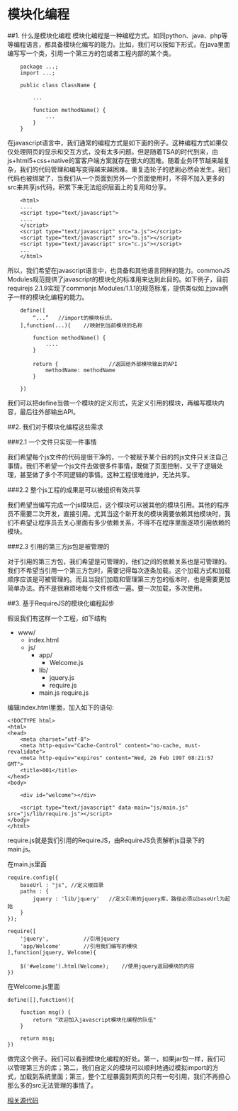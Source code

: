 模块化编程
=========

##1. 什么是模块化编程
模块化编程是一种编程方式。如同python、java、php等等编程语言，都具备模块化编写的能力。比如，我们可以按如下形式，在java里面编写写一个类，引用一个第三方的包或者工程内部的某个类。

```
	package ...;
	import ...;

	public class ClassName {

		...

		function methodName() {
			...
		}
	}
```

在javascript语言中，我们通常的编程方式是如下面的例子。这种编程方式如果仅仅处理网页的显示和交互方式，没有太多问题。但是随着TSA的时代到来，由js+html5+css+native的富客户端方案就存在很大的困难。随着业务环节越来越复杂，我们的代码管理和编写变得越来越困难。重复造轮子的悲剧必然会发生。我们代码也被绑架了，当我们从一个页面到另外一个页面使用时，不得不加入更多的src来共享js代码，积累下来无法组织层面上的复用和分享。

```
	<html>
	....
	<script type="text/javascript">
	....
	</script>
	<script type="text/javascript" src="a.js"></script>
	<script type="text/javascript" src="b.js"></script>
	<script type="text/javascript" src="c.js"></script>
	...
	</html>

```


所以，我们希望在javascript语言中，也具备和其他语言同样的能力。commonJS Modules规范提供了javascript的模块化的标准用来达到此目的。如下例子，目前requirejs 2.1.9实现了commonjs Modules/1.1.1的规范标准，提供类似如上java例子一样的模块化编程的能力。

```
	define([
		“...”	//import的模块标识，
	],function(...){	//映射到当前模块的名称

		function methodName() {
			....
		}

		return {				//返回给外部模块输出的API
			methodName: methodName
		}

	})

```

我们可以把define当做一个模块的定义形式，先定义引用的模块，再编写模块内容，最后往外部输出API。

##2. 我们对于模块化编程这些需求

###2.1 一个文件只实现一件事情

我们希望每个js文件的代码是很干净的，一个被赋予某个目的的js文件只关注自己事情。我们不希望一个js文件去做很多件事情，既做了页面控制，又干了逻辑处理，甚至做了多个不同逻辑的事情。这种工程很难维护，无法共享。

###2.2 整个js工程的成果是可以被组织有效共享

我们希望当编写完成一个js模块后，这个模块可以被其他的模块引用。其他的程序员不需要二次开发，直接引用。尤其当这个新开发的模块需要依赖其他模块时，我们不希望让程序员去关心里面有多少依赖关系，不得不在程序里面逐项引用依赖的模块。

###2.3 引用的第三方js包是被管理的

对于引用的第三方包，我们希望是可管理的，他们之间的依赖关系也是可管理的。我们不希望当引用一个第三方包时，需要记得每次逐条加载。这个加载方式和加载顺序应该是可被管理的。而且当我们加载和管理第三方包的版本时，也是需要更加简单办法。而不是很麻烦地每个文件修改一遍。要一次加载，多次使用。

##3. 基于RequireJS的模块化编程起步

假设我们有这样一个工程，如下结构

* www/
	* index.html
	* js/
		* app/
			* Welcome.js
		* lib/
			* jquery.js
			* require.js
		* main.js
		require.js

编辑index.html里面，加入如下的语句:
```
<!DOCTYPE html>
<html>
<head>
    <meta charset="utf-8">
    <meta http-equiv="Cache-Control" content="no-cache, must-revalidate">
    <meta http-equiv="expires" content="Wed, 26 Feb 1997 08:21:57 GMT">
    <title>001</title>
</head>
<body>

	<div id="welcome"></div>  

    <script type="text/javascript" data-main="js/main.js" src="js/lib/require.js"></script>
</body>
</html>
```
require.js就是我们引用的RequireJS，由RequireJS负责解析js目录下的main.js。

在main.js里面
```
require.config({
	baseUrl : "js",	//定义根目录
	paths : {
		jquery : 'lib/jquery'	//定义引用的jquery库，路径必须以baseUrl为起始
	}
});

require([
	'jquery',			//引用jquery
	'app/Welcome'		//引用我们编写的模块
],function(jquery, Welcome){

	$('#welcome').html(Welcome);	//使用jquery返回模块的内容
})

```

在Welcome.js里面
```
define([],function(){

	function msg() {
		return "欢迎加入javascript模块化编程的队伍"
	}

	return msg;
})
```

做完这个例子。我们可以看到模块化编程的好处。第一，如果jar包一样，我们可以管理第三方的库；第二，我们自定义的模块可以顺利地通过模拟import的方式，加载到系统里面；第三，整个工程暴露到网页的只有一句引用，我们不再担心那么多的src无法管理的事情了。

[相关源代码](https://github.com/lordking/EasyAngularJS/tree/master/docs/tutorials/source%20code/001) 